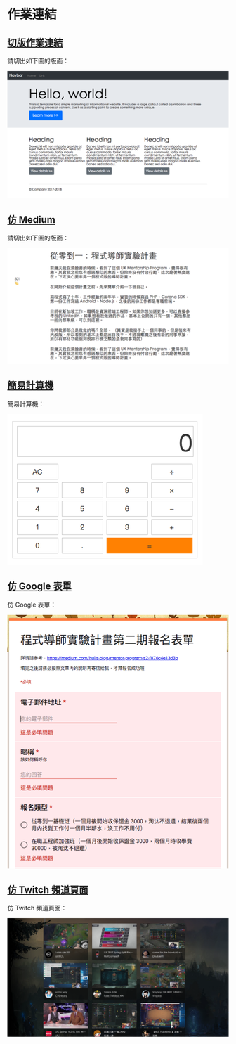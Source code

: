 # 作業連結

## [切版作業連結](https://lmybs112.github.io/mentor-program-2nd/homeworks%20/week3/hw1/)
請切出如下圖的版面：  

![](https://github.com/lmybs112/mentor-program-2nd/raw/master/homeworks%20/week3/example.png)

## [仿 Medium](https://lmybs112.github.io/mentor-program-2nd/homeworks%20/week3/hw2/)
請切出如下圖的版面：  

![](https://github.com/lmybs112/mentor-program-2nd/raw/master/homeworks%20/week3/example2.png)

## [簡易計算機](https://lmybs112.github.io/mentor-program-2nd/homeworks%20/week4/hw1/)
簡易計算機：  

![](https://github.com/lmybs112/mentor-program-2nd/raw/master/homeworks%20/week4/calculator.png)

## [仿 Google 表單](https://lmybs112.github.io/mentor-program-2nd/homeworks%20/week4/hw2/)
仿 Google 表單：  

![](https://github.com/lmybs112/mentor-program-2nd/raw/master/homeworks%20/week4/form.png)

## [仿 Twitch 頻道頁面](https://lmybs112.github.io/mentor-program-2nd/homeworks%20/week4/hw3/)
仿 Twitch 頻道頁面：  

![](https://github.com/lmybs112/mentor-program-2nd/raw/master/homeworks%20/week4/twitch.png)
